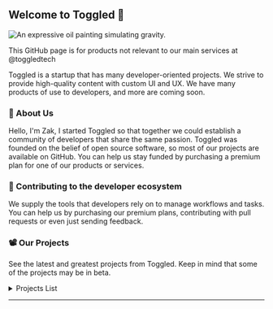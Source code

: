 ## Welcome to Toggled 👋

![An expressive oil painting simulating gravity.](https://i.ibb.co/85WdLCH/Untitled-design-46.png)

This GitHub page is for products not relevant to our main services at @toggledtech

Toggled is a startup that has many developer-oriented projects. We strive to provide high-quality content with custom UI and UX. We have many products of use to developers, and more are coming soon.

### 📰 About Us

Hello, I'm Zak, I started Toggled so that together we could establish a community of developers that share the same passion. Toggled was founded on the belief of open source software, so most of our projects are available on GitHub. You can help us stay funded by purchasing a premium plan for one of our products or services.

### 🔨 Contributing to the developer ecosystem

We supply the tools that developers rely on to manage workflows and tasks. You can help us by purchasing our premium plans, contributing with pull requests or even just sending feedback.

### 📽️ Our Projects

See the latest and greatest projects from Toggled. Keep in mind that some of the projects may be in beta.

<details>
	<summary>Projects List</summary>
	<br>
	<ul>
	<li>Toggled DevPortal</li>
		<li><a href="//gpt.cosmixcom.repl.co">Gravity AI. Image generation, text generation, summarization, and language detection.</a></li>
		<li><a href="https://orionide.cf">OrionIDE</a></li>
	</ul>
</details>

---
